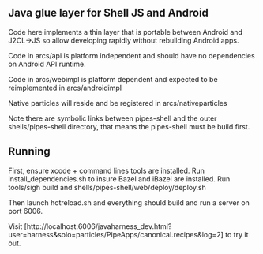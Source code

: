 ## Java glue layer for Shell JS and Android 

Code here implements a thin layer that is portable between 
Android and J2CL->JS so allow developing rapidly without 
rebuilding Android apps.

Code in arcs/api is platform independent and should have no dependencies on Android API runtime.

Code in arcs/webimpl is platform dependent and expected to be reimplemented in arcs/androidimpl

Native particles will reside and be registered in arcs/nativeparticles

Note there are symbolic links between pipes-shell and
the outer shells/pipes-shell directory, that means the pipes-shell 
must be build first.

## Running

First, ensure xcode + command lines tools are installed.
Run install_dependencies.sh to insure Bazel and iBazel
are installed. Run tools/sigh build and shells/pipes-shell/web/deploy/deploy.sh

Then launch hotreload.sh and everything should build and run a server on port
6006. 

Visit [http://localhost:6006/javaharness_dev.html?user=harness&solo=particles/PipeApps/canonical.recipes&log=2] 
to try it out.
